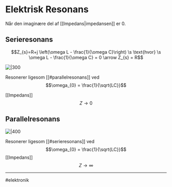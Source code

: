 # Elektrisk Resonans
Når den imaginære del af [[Impedans|impedansen]] er $0$.


## Serieresonans
$$Z_{s}=R+j \left(\omega L - \frac{1}{\omega C}\right) \s \text{hvor} \s \omega L - \frac{1}{\omega C} = 0 \arrow Z_{s} = R$$


![|300](https://external-content.duckduckgo.com/iu/?u=https%3A%2F%2Fweb.njit.edu%2F~gilhc%2FECE291%2Fimages%2F291-8-2.gif&f=1&nofb=1&ipt=dbdf8763362c765096101fa6370e08377b0bd31170df7cbf0287315ab1e07cf1&ipo=images)

Resonerer ligesom [[#parallelresonans]] ved
$$\omega_{0} = \frac{1}{\sqrt{LC}}$$

[[Impedans]]
$$Z\to 0$$

## Parallelresonans

![|400](https://external-content.duckduckgo.com/iu/?u=https%3A%2F%2Felectricala2z.com%2Fwp-content%2Fuploads%2F2018%2F10%2Fparallel-rlc-circuit.gif&f=1&nofb=1&ipt=6b51b9bca47d1623f7fbbf097dda98c9ea774373cff735b754956ff73aaaf795&ipo=images)

Resonerer ligesom [[#serieresonans]] ved
$$\omega_{0} = \frac{1}{\sqrt{LC}}$$
[[Impedans]]
$$Z\to \infty$$

---
#elektronik 